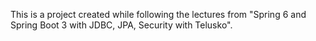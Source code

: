 This is a project created while following the lectures from "Spring 6 and Spring Boot 3 with JDBC, JPA, Security with Telusko".
